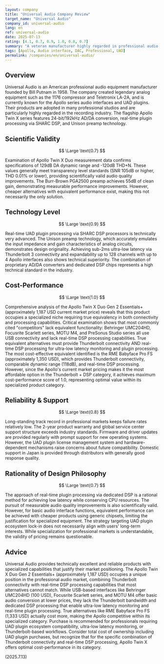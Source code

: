 ```yaml
---
layout: company
title: "Universal Audio Company Review"
target_name: "Universal Audio"
company_id: universal-audio
lang: en
ref: universal-audio
date: 2025-07-13
rating: [4.1, 0.7, 0.9, 1.0, 0.8, 0.7]
summary: "A veteran manufacturer highly regarded in professional audio but facing cost-performance challenges"
tags: [Apollo, Audio interface, DAC, Professional, UAD]
permalink: /companies/en/universal-audio/
---
```

## Overview

Universal Audio is an American professional audio equipment manufacturer founded by Bill Putnam in 1958. The company created legendary analog equipment such as the 1176 compressor and Teletronix LA-2A, and is currently known for the Apollo series audio interfaces and UAD plugins. Their products are adopted in many professional studios and are particularly highly regarded in the recording industry. The flagship Apollo Twin X series features 24-bit/192kHz AD/DA conversion, real-time plugin processing via SHARC DSP, and Unison preamp technology.

## Scientific Validity

$$ \Large \text{0.7} $$

Examination of Apollo Twin X Duo measurement data confirms specifications of 129dB DA dynamic range and -120dB THD+N. These values generally meet transparency level standards (SNR 105dB or higher, THD 0.01% or lower), providing scientifically valid audio quality improvements. The Burr-Brown PGA2500 preamp achieves 55dB of clean gain, demonstrating measurable performance improvements. However, cheaper alternatives with equivalent performance exist, making this not necessarily the only solution.

## Technology Level

$$ \Large \text{0.9} $$

Real-time UAD plugin processing via SHARC DSP processors is technically very advanced. The Unison preamp technology, which accurately emulates the input impedance and gain characteristics of analog circuits, demonstrates design originality. Achieving sub-2ms ultra-low latency via Thunderbolt 3 connectivity and expandability up to 128 channels with up to 4 Apollo interfaces also shows technical superiority. The combination of proprietary AD/DA converters and dedicated DSP chips represents a high technical standard in the industry.

## Cost-Performance

$$ \Large \text{1.0} $$

Comprehensive analysis of the Apollo Twin X Duo Gen 2 Essentials+ (approximately 1,187 USD current market price) reveals that this product occupies a specialized niche requiring true equivalency in both connectivity and processing capabilities. Critical examination shows that most commonly cited "competitors" lack equivalent functionality: Behringer UMC204HD, Focusrite Scarlett series, MOTU M4, and PreSonus Studio series all use USB connectivity and lack real-time DSP processing capabilities. True equivalent alternatives must provide Thunderbolt connectivity AND real-time DSP processing for ultra-low latency monitoring and plugin processing. The most cost-effective equivalent identified is the RME Babyface Pro FS (approximately 1,350 USD), which provides Thunderbolt connectivity, comparable dynamic range (118dB), and real-time DSP processing. However, since the Apollo's current market pricing makes it the most affordable option in the Thunderbolt + DSP category, it achieves maximum cost-performance score of 1.0, representing optimal value within its specialized product category.

## Reliability & Support

$$ \Large \text{0.8} $$

Long-standing track record in professional markets keeps failure rates relatively low. The 2-year product warranty and global service center support structure exceeds industry standards. Firmware and driver updates are provided regularly with prompt support for new operating systems. However, the UAD plugin license management system and hardware-dependent mechanisms raise concerns about future compatibility. Domestic support in Japan is provided through distributors with generally good response quality.

## Rationality of Design Philosophy

$$ \Large \text{0.7} $$

The approach of real-time plugin processing via dedicated DSP is a rational method for achieving low latency while conserving CPU resources. The pursuit of measurable audio quality improvements is also scientifically valid. However, for basic audio interface functions, equivalent performance can be achieved with cheaper products using generic chipsets, limiting the justification for specialized equipment. The strategy targeting UAD plugin ecosystem lock-in does not necessarily align with users' long-term interests. While specialization for professional markets is understandable, the validity of pricing remains questionable.

## Advice

Universal Audio provides technically excellent and reliable products with specialized capabilities that justify their market positioning. The Apollo Twin X Duo Gen 2 Essentials+ (approximately 1,187 USD) occupies a unique position in the professional audio market, combining Thunderbolt connectivity with real-time DSP processing capabilities that most alternatives cannot match. While USB-based interfaces like Behringer UMC204HD (100 USD), Focusrite Scarlett series, and MOTU M4 offer basic audio conversion at lower prices, they lack the Thunderbolt bandwidth and dedicated DSP processing that enable ultra-low latency monitoring and real-time plugin processing. True alternatives like RME Babyface Pro FS (1,333 USD) actually cost more, making the Apollo competitive within its specialized category. Purchase is recommended for professionals requiring UAD plugin ecosystem compatibility, ultra-low latency monitoring, or Thunderbolt-based workflows. Consider total cost of ownership including UAD plugin purchases, but recognize that for the specific combination of Thunderbolt connectivity and real-time DSP processing, Apollo Twin X offers optimal cost-performance in its category.

(2025.7.13)